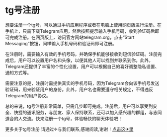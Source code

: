 # tg号注册

想要注册一个tg号，可以通过手机应用程序或者在电脑上使用网页版进行注册。在手机上，只需下载Telegram应用，然后按照提示输入手机号码，收到验证码后即可完成注册。在网页版上，访问官方网站telegram.org，点击“Start Messaging”按钮，同样输入手机号码和验证码即可注册。

在注册时，需要输入有效的手机号码，并确保手机能够接收到短信验证码。注册完成后，用户可以设置用户名和头像，以便其他人可以找到并联系到你。此外，Telegram还提供了丰富的个性化设置，用户可以根据自己的喜好调整隐私设置、通知方式等。

需要注意的是，注册时需提供真实的手机号码，因为Telegram会向该手机号发送验证码，用来验证用户的身份。此外，用户名也需要遵守相关规定，不得违反Telegram的用户协议。

总的来说，tg号注册非常简单，只需几步即可完成。注册后，用户可以享受到安全、快捷的通讯服务，与朋友、家人保持联系，还可以加入感兴趣的群组，与志同道合的人交流。快来注册一个tg号，体验畅快的聊天体验吧！

更多关于tg号注册 请通过✈与我们联系,感谢阅读,谢谢！[点击这✈里](https://t.me/lm66bot)